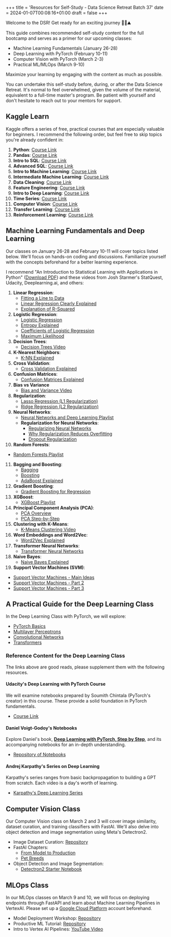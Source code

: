 +++
title = 'Resources for Self-Study - Data Science Retreat Batch 37'
date = 2024-01-07T00:08:16+01:00
draft = false
+++


Welcome to the DSR! Get ready for an exciting journey 🤠🚀⛰️

This guide combines recommended self-study content for the full bootcamp and serves as a primer for our upcoming classes:

- Machine Learning Fundamentals (January 26-28)
- Deep Learning with PyTorch (February 10-11)
- Computer Vision with PyTorch (March 2-3)
- Practical ML/MLOps (March 9-10)

Maximize your learning by engaging with the content as much as possible. 

You can undertake this self-study before, during, or after the Data Science Retreat. It's normal to feel overwhelmed, given the volume of the material, equivalent to a full-time master's program. Be patient with yourself and don't hesitate to reach out to your mentors for support.

## Kaggle Learn

Kaggle offers a series of free, practical courses that are especially valuable for beginners. I recommend the following order, but feel free to skip topics you're already confident in:

1. **Python**: [Course Link](https://www.kaggle.com/learn/python)
2. **Pandas**: [Course Link](https://www.kaggle.com/learn/pandas)
3. **Intro to SQL**: [Course Link](https://www.kaggle.com/learn/intro-to-sql)
4. **Advanced SQL**: [Course Link](https://www.kaggle.com/learn/advanced-sql)
5. **Intro to Machine Learning**: [Course Link](https://www.kaggle.com/learn/intro-to-machine-learning)
6. **Intermediate Machine Learning**: [Course Link](https://www.kaggle.com/learn/intermediate-machine-learning)
7. **Data Cleaning**: [Course Link](https://www.kaggle.com/learn/data-cleaning)
8. **Feature Engineering**: [Course Link](https://www.kaggle.com/learn/feature-engineering)
9. **Intro to Deep Learning**: [Course Link](https://www.kaggle.com/learn/intro-to-deep-learning)
10. **Time Series**: [Course Link](https://www.kaggle.com/learn/time-series)
11. **Computer Vision**: [Course Link](https://www.kaggle.com/learn/computer-vision)
12. **Transfer Learning**: [Course Link](https://www.kaggle.com/code/dansbecker/transfer-learning)
13. **Reinforcement Learning**: [Course Link](https://www.kaggle.com/learn/intro-to-game-ai-and-reinforcement-learning)

## Machine Learning Fundamentals and Deep Learning

Our classes on January 26-28 and February 10-11 will cover topics listed below. We'll focus on hands-on coding and discussions. Familiarize yourself with the concepts beforehand for a better learning experience.

I recommend "An Introduction to Statistical Learning with Applications in Python" ([Download PDF](https://hastie.su.domains/ISLP/ISLP_website.pdf.download.html)) and these videos from Josh Starmer's StatQuest, Udacity, Deeplearning.ai, and others:

1. **Linear Regression**: 
   - [Fitting a Line to Data](https://www.youtube.com/watch?v=PaFPbb66DxQ)
   - [Linear Regression Clearly Explained](https://www.youtube.com/watch?v=nk2CQITm_eo)
   - [Explanation of R-Squared](https://www.youtube.com/watch?v=2AQKmw14mHM)
2. **Logistic Regression**:
   - [Logistic Regression](https://www.youtube.com/watch?v=yIYKR4sgzI8)
   - [Entropy Explained](https://www.youtube.com/watch?v=YtebGVx-Fxw)
   - [Coefficients of Logistic Regression](https://www.youtube.com/watch?v=vN5cNN2-HWE)
   - [Maximum Likelihood](https://www.youtube.com/watch?v=BfKanl1aSG0)
3. **Decision Trees**: 
   - [Decision Trees Video](https://youtu.be/7VeUPuFGJHk)
4. **K-Nearest Neighbors**:
   - [K-NN Explained](https://www.youtube.com/watch?v=HVXime0nQeI)
5. **Cross Validation**:
   - [Cross Validation Explained](https://youtu.be/fSytzGwwBVw?si=0I4yYzaE-fc-CiiE)
6. **Confusion Matrices**:
   - [Confusion Matrices Explained](https://www.youtube.com/watch?v=Kdsp6soqA7o)
7. **Bias vs Variance**
   * [Bias and Variance Video](https://youtu.be/EuBBz3bI-aA)
8. **Regularization**:
   - [Lasso Regression (L1 Regularization)](https://www.youtube.com/watch?v=NGf0voTMlcs)
   - [Ridge Regression (L2 Regularization)](https://www.youtube.com/watch?v=NGf0voTMlcs)
9. **Neural Networks**:
   - [Neural Networks and Deep Learning Playlist](https://www.youtube.com/watch?v=zxagGtF9MeU&list=PLblh5JKOoLUIxGDQs4LFFD--41Vzf-ME1)
   - **Regularization for Neural Networks**:
	   - [Regularizing Neural Networks](https://youtu.be/6g0t3Phly2M?si=7jdkdqs3Tz3h_L6e)
	   - [Why Regularization Reduces Overfitting](https://www.youtube.com/watch?v=NyG-7nRpsW8&list=PLkDaE6sCZn6Hn0vK8co82zjQtt3T2Nkqc&index=6)
	   - [Dropout Regularization](https://youtu.be/D8PJAL-MZv8?si=Les-ufOpnxcoe6aX)
10. **Random Forests**:
   - [Random Forests Playlist](https://www.youtube.com/playlist?list=PLblh5JKOoLUKxzEP5HA2d-Li7IJkHfXSe)
11. **Bagging and Boosting**:
	- [Bagging](https://www.youtube.com/watch?v=2Mg8QD0F1dQ)
	- [Boosting](https://www.youtube.com/watch?v=GM3CDQfQ4sw)
	- [AdaBoost Explained](https://www.youtube.com/watch?v=LsK-xG1cLYA)
12. **Gradient Boosting**:
	- [Gradient Boosting for Regression](https://www.youtube.com/watch?v=3CC4N4z3GJc)
13. **XGBoost**:
	- [XGBoost Playlist](https://www.youtube.com/playlist?list=PLblh5JKOoLULU0irPgs1SnKO6wqVjKUsQ)
14. **Principal Component Analysis (PCA)**:
    - [PCA Overview](https://www.youtube.com/watch?v=HMOI_lkzW08)
    - [PCA Step-by-Step](https://www.youtube.com/watch?v=HMOI_lkzW08)
15. **Clustering with K-Means**:
    - [K-Means Clustering Video](https://youtu.be/4b5d3muPQmA)
16. **Word Embeddings and Word2Vec**:
    - [Word2Vec Explained](https://www.youtube.com/watch?v=viZrOnJclY0)
17. **Transformer Neural Networks**:
    - [Transformer Neural Networks](https://youtu.be/zxQyTK8quyY?si=RetQvfy35kRyoFhc)
18. **Naive Bayes**:
    - [Naive Bayes Explained](https://www.youtube.com/watch?v=O2L2Uv9pdDA)
19. **Support Vector Machines (SVM)**:
   - [Support Vector Machines - Main Ideas](https://www.youtube.com/watch?v=efR1C6CvhmE)
   - [Support Vector Machines - Part 2](https://www.youtube.com/watch?v=Toet3EiSFcM)
   - [Support Vector Machines - Part 3](https://www.youtube.com/watch?v=Toet3EiSFcM)

## A Practical Guide for the Deep Learning Class

In the Deep Learning Class with PyTorch, we will explore:

- [PyTorch Basics](https://pytorch.org/tutorials/beginner/basics/intro.html)
- [Multilayer Perceptrons](https://colab.research.google.com/drive/12Z4tdiBxOh3RlfYVUF5HwStPMclLS9LW?authuser=1)
- [Convolutional Networks](https://blog.paperspace.com/writing-cnns-from-scratch-in-pytorch/)
- [Transformers](https://nlp.seas.harvard.edu/2018/04/03/attention.html)

### Reference Content for the Deep Learning Class

The links above are good reads, please supplement them with the following resources. 

#### Udacity's Deep Learning with PyTorch Course

We will examine notebooks prepared by Soumith Chintala (PyTorch's creator) in this course. These provide a solid foundation in PyTorch fundamentals. 

- [Course Link](https://blog.paperspace.com/writing-cnns-from-scratch-in-pytorch/)

#### Daniel Voigt-Godoy's Notebooks

Explore Daniel's book, **[Deep Learning with PyTorch, Step by Step](https://pytorchstepbystep.com/)**, and its accompanying notebooks for an in-depth understanding.

- [Repository of Notebooks](https://github.com/dvgodoy/PyTorchStepByStep/tree/master)

#### Andrej Karpathy's Series on Deep Learning

Karpathy's series ranges from basic backpropagation to building a GPT from scratch. Each video is a day's worth of learning.

- [Karpathy's Deep Learning Series](https://www.youtube.com/watch?v=VMj-3S1tku0&list=PLAqhIrjkxbuWI23v9cThsA9GvCAUhRvKZ)

## Computer Vision Class

Our Computer Vision class on March 2 and 3 will cover image similarity, dataset curation, and training classifiers with FastAI. We'll also delve into object detection and image segmentation using Meta's Detectron2.

- Image Dataset Curation: [Repository](https://github.com/andandandand/image-dataset-curation)
- FastAI Chapters:
  - [From Model to Production](https://github.com/fastai/fastbook/blob/master/02_production.ipynb)
  - [Pet Breeds](https://github.com/fastai/fastbook/blob/master/05_pet_breeds.ipynb)
- Object Detection and Image Segmentation: 
  - [Detectron2 Starter Notebook](https://colab.research.google.com/drive/16jcaJoc6bCFAQ96jDe2HwtXj7BMD_-m5)

## MLOps Class

In our MLOps classes on March 9 and 10, we will focus on deploying endpoints through FastAPI and learn about Machine Learning Pipelines in VertexAI. Please set up a [Google Cloud Platform](https://cloud.google.com/) account beforehand.

- Model Deployment Workshop: [Repository](https://github.com/andandandand/model-deployment-workshop)
- Productive ML Tutorial: [Repository](https://github.com/markus-hinsche/tut-productive-ml)
- Intro to Vertex AI Pipelines: [YouTube Video](https://www.youtube.com/watch?v=gtVHw5YCRhE)
 
